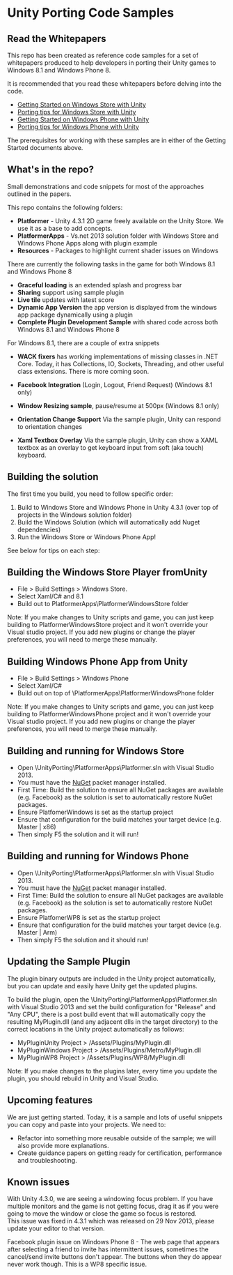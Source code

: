 # Unity Porting Code Samples

## Read the Whitepapers

This repo has been created as reference code samples for a set of whitepapers produced to help developers in 
porting their Unity games to Windows 8.1 and Windows Phone 8.

It is recommended that you read these whitepapers before delving into the code.

- [Getting Started on Windows Store with Unity](http://aka.ms/unityWinStoreStart)
- [Porting tips for Windows Store with Unity](http://aka.ms/unityWinStoreTips)
- [Getting Started on Windows Phone with Unity](http://aka.ms/unitywpstart)
- [Porting tips for Windows Phone with Unity](http://aka.ms/unityWPTips)


The prerequisites for working with these samples are in either of the Getting Started documents above. 

## What's in the repo?

Small demonstrations and code snippets for most of the approaches outlined in the papers.  

This repo contains the following folders:

-  **Platformer** - Unity 4.3.1 2D game freely available on the Unity Store. We use it as a base to add concepts. 
-  **PlatformerApps** - Vs.net 2013 solution folder with Windows Store and Windows Phone Apps along with plugin example
-  **Resources** -  Packages to highlight current shader issues on Windows


There are currently the following tasks in the game for both Windows 8.1 and Windows Phone 8

- **Graceful loading** is an extended splash and progress bar
- **Sharing** support using sample plugin
- **Live tile** updates with latest score
- **Dynamic App Version** the app version is displayed from the windows app package dynamically using a plugin
- **Complete Plugin Development Sample** with shared code across both Windows 8.1 and Windows Phone 8

For Windows 8.1, there are a couple of extra snippets 

- **WACK fixers** has working implementations of missing classes in .NET Core. Today, it has Collections, IO, Sockets, Threading, and other useful class extensions. There is more coming soon. 
- **Facebook Integration** (Login, Logout, Friend Request) (Windows 8.1 only)

- **Window Resizing sample**, pause/resume at 500px (Windows 8.1 only)

- **Orientation Change Support** Via the sample plugin, Unity can respond to orientation changes
- **Xaml Textbox Overlay** Via the sample plugin, Unity can show a XAML textbox as an overlay to get keyboard input from soft (aka touch) keyboard.  


## Building the solution ##

The first time you build, you need to follow specific order:

1. Build to Windows Store and Windows Phone in Unity 4.3.1 (over top of projects in the Windows solution folder)
2. Build the Windows Solution (which will automatically add Nuget dependencies)
3. Run the Windows Store or Windows Phone App!

See below for tips on each step:  

## Building the Windows Store Player fromUnity 

- File > Build Settings > Windows Store. 
- Select Xaml/C# and 8.1
- Build out to PlatformerApps\PlatformerWindowsStore folder

Note: If you make changes to Unity scripts and game, you can just keep building to PlatformerWindowsStore project and it won't override your Visual studio project. 
If you  add new plugins or change the player preferences, you will need to merge these manually.    

## Building Windows Phone App from Unity

- File > Build Settings > Windows Phone
- Select Xaml/C# 
- Build out on top of \PlatformerApps\PlatformerWindowsPhone folder

Note: If you make changes to Unity scripts and game, you can just keep building to PlatformerWindowsPhone project and it won't override your Visual studio project. 
If you  add new plugins or change the player preferences, you will need to merge these manually.  

## Building and running for Windows Store

- Open \UnityPorting\PlatformerApps\Platformer.sln with Visual Studio 2013. 
- You must have the [NuGet](http://www.nuget.org/) packet manager installed.<br/>
- First Time: Build the solution to ensure all NuGet packages are available (e.g. Facebook) as the solution is set to automatically restore NuGet packages.
- Ensure PlatfomerWindows is set as the startup project
- Ensure that configuration for the build matches your target device (e.g. Master | x86)
- Then simply F5 the solution and it will run!

## Building and running for Windows Phone

- Open \UnityPorting\PlatformerApps\Platformer.sln with Visual Studio 2013. 
- You must have the [NuGet](http://www.nuget.org/) packet manager installed.<br/>
- First Time: Build the solution to ensure all NuGet packages are available (e.g. Facebook) as the solution is set to automatically restore NuGet packages.
- Ensure PlatfomerWP8 is set as the startup project
- Ensure that configuration for the build matches your target device (e.g. Master | Arm)
- Then simply F5 the solution and it should run!

## Updating the Sample Plugin

The plugin binary outputs are included in the Unity project automatically, but you can update and easily have Unity get the updated plugins.

To build the plugin, open the \UnityPorting\PlatformerApps\Platformer.sln with Visual Studio 2013 
and set the build configuration for "Release" and "Any CPU", there is a post build event that will automatically copy the resulting MyPlugin.dll (and any adjacent dlls in the target directory) to the correct locations in the Unity project automatically as follows:

- MyPluginUnity Project > /Assets/Plugins/MyPlugin.dll 
- MyPluginWindows Project > /Assets/Plugins/Metro/MyPlugin.dll
- MyPluginWP8 Project > /Assets/Plugins/WP8/MyPlugin.dll

Note: If you make changes to the plugins later, every time you update the plugin, you should rebuild in Unity and Visual Studio. 

## Upcoming features  ##
We are just getting started. Today, it is a sample and lots of useful snippets you can copy and paste into your projects.  We need  to: 
- Refactor into something more reusable outside of the sample; we will also provide more explanations.   
- Create guidance papers on getting ready for certification, performance and troubleshooting.  

## Known issues ##

With Unity 4.3.0, we are seeing a windowing focus problem. If you have multiple monitors and the game is not getting focus, drag it as if you were going to move the window or close the game so focus is restored.  
This issue was fixed in 4.3.1 which was released on 29 Nov 2013, please update your editor to that version.

Facebook plugin issue on Windows Phone 8 - 
The web page that appears after selecting a friend to invite has intermittent issues, sometimes the cancel/send invite buttons don't appear. 
The buttons when they do appear never work though. This is a WP8 specific issue.
